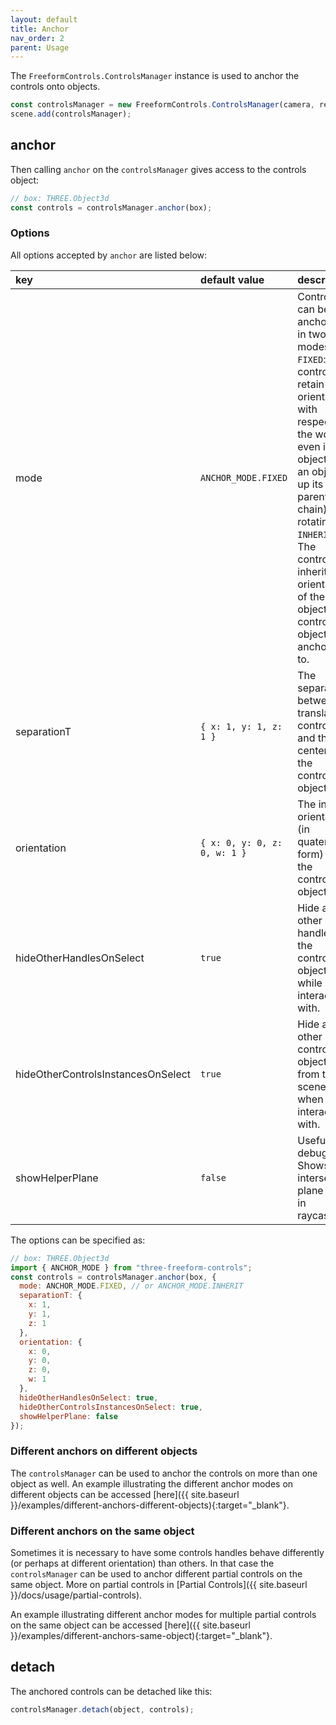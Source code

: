```yaml
---
layout: default
title: Anchor
nav_order: 2
parent: Usage
---
```


The `FreeformControls.ControlsManager` instance is used to anchor the controls onto objects.

```js
const controlsManager = new FreeformControls.ControlsManager(camera, renderer.domElement);
scene.add(controlsManager);
```

## anchor

Then calling `anchor` on the `controlsManager` gives access to the controls object:

```js
// box: THREE.Object3d
const controls = controlsManager.anchor(box);
```

### Options

All options accepted by `anchor` are listed below:

| key                                | default value                | description                                                                                                                                                                                                                                                                                |
| :--------------------------------- | :--------------------------- | :----------------------------------------------------------------------------------------------------------------------------------------------------------------------------------------------------------------------------------------------------------------------------------------- |
| mode                               | `ANCHOR_MODE.FIXED`          | Controls can be anchored in two modes: 1. `FIXED`: The controls retain their orientation with respect to the world even if the object (or an object up its parent chain) is rotating. 2. `INHERIT`: The controls inherit the orientation of the object the controls object is anchored to. |
| separationT                        | `{ x: 1, y: 1, z: 1 }`       | The separation between translation controls and the center of the controls object.                                                                                                                                                                                                         |
| orientation                        | `{ x: 0, y: 0, z: 0, w: 1 }` | The initial orientation (in quaternion form) of the controls object.                                                                                                                                                                                                                       |
| hideOtherHandlesOnSelect           | `true`                       | Hide all other handles of the controls object while being interacted with.                                                                                                                                                                                                                 |
| hideOtherControlsInstancesOnSelect | `true`                       | Hide all other controls objects from the scene when being interacted with.                                                                                                                                                                                                                 |
| showHelperPlane                    | `false`                      | Useful for debug. Shows the intersection plane used in raycasting.                                                                                                                                                                                                                         |

The options can be specified as:

```js
// box: THREE.Object3d
import { ANCHOR_MODE } from "three-freeform-controls";
const controls = controlsManager.anchor(box, {
  mode: ANCHOR_MODE.FIXED, // or ANCHOR_MODE.INHERIT
  separationT: {
    x: 1,
    y: 1,
    z: 1
  },
  orientation: {
    x: 0,
    y: 0,
    z: 0,
    w: 1
  },
  hideOtherHandlesOnSelect: true,
  hideOtherControlsInstancesOnSelect: true,
  showHelperPlane: false
});
```

### Different anchors on different objects

The `controlsManager` can be used to anchor the controls on more than one object as well.
An example illustrating the different anchor modes on different objects can be accessed [here]({{ site.baseurl }}/examples/different-anchors-different-objects){:target="\_blank"}.

### Different anchors on the same object

Sometimes it is necessary to have some controls handles behave differently (or perhaps at different orientation) than others. In that case the `controlsManager` can be used to anchor different partial controls on the same object.
More on partial controls in [Partial Controls]({{ site.baseurl }}/docs/usage/partial-controls).

An example illustrating different anchor modes for multiple partial controls on the same object can be accessed [here]({{ site.baseurl }}/examples/different-anchors-same-object){:target="\_blank"}.

## detach

The anchored controls can be detached like this:

```js
controlsManager.detach(object, controls);
```
